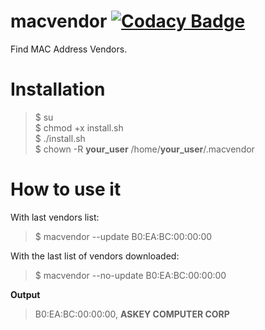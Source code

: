 # macvendor [![Codacy Badge](https://api.codacy.com/project/badge/Grade/45634303b630418da0c0972982b99556)](https://www.codacy.com/app/vvbv/macvendor?utm_source=github.com&amp;utm_medium=referral&amp;utm_content=vvbv/macvendor&amp;utm_campaign=Badge_Grade)
Find MAC Address Vendors.

# Installation
> $ su <br>
> $ chmod +x install.sh <br>
> $ ./install.sh <br>
> $ chown -R **your_user** /home/**your_user**/.macvendor

# How to use it
With last vendors list:
> $ macvendor --update B0:EA:BC:00:00:00 <br>

With the last list of vendors downloaded:
> $ macvendor --no-update B0:EA:BC:00:00:00 <br>

<strong>Output</strong> <br>
> B0:EA:BC:00:00:00, <strong>ASKEY COMPUTER CORP </strong>
